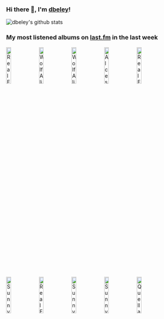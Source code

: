 ### Hi there 👋, I'm [dbeley](https://dbeley.ovh/en)!

![dbeley's github stats](https://github-readme-stats.vercel.app/api?username=dbeley)

### My most listened albums on [last.fm](https://www.last.fm/user/d_beley) in the last week

[<img src='https://lastfm.freetls.fastly.net/i/u/300x300/fd422afaf22474c47d7947f41e71aef2.jpg' width='16%' height='16%' alt='Real Estate - The Main Thing'>](https://www.last.fm/music/real%2bestate/the%2bmain%2bthing)&nbsp;
[<img src='https://lastfm.freetls.fastly.net/i/u/300x300/045ea4dff9234bb4cb511d89f2c93655.jpg' width='16%' height='16%' alt='Wolf Alice - My Love Is Cool'>](https://www.last.fm/music/wolf%2balice/my%2blove%2bis%2bcool)&nbsp;
[<img src='https://lastfm.freetls.fastly.net/i/u/300x300/d61b0ca11bc2b96cc838bbc3ae941e72.jpg' width='16%' height='16%' alt='Wolf Alice - Visions Of A Life'>](https://www.last.fm/music/wolf%2balice/visions%2bof%2ba%2blife)&nbsp;
[<img src='https://lastfm.freetls.fastly.net/i/u/300x300/460454629c39c9890fe8af5870260675.png' width='16%' height='16%' alt='Alcest - Kodama'>](https://www.last.fm/music/alcest/kodama)&nbsp;
[<img src='https://lastfm.freetls.fastly.net/i/u/300x300/2e01ef73333180542c9e96ee3c580797.jpg' width='16%' height='16%' alt='Real Estate - Half a Human'>](https://www.last.fm/music/real%2bestate/half%2ba%2bhuman)&nbsp;
<br>
[<img src='https://lastfm.freetls.fastly.net/i/u/300x300/b5b0f9be4a2483196a5c5fcd8b2a38ba.jpg' width='16%' height='16%' alt='Sunny Day Real Estate - How It Feels to Be Something On'>](https://www.last.fm/music/sunny%2bday%2breal%2bestate/how%2bit%2bfeels%2bto%2bbe%2bsomething%2bon)&nbsp;
[<img src='https://lastfm.freetls.fastly.net/i/u/300x300/bf2174c87f55fc71e4904221cb280ad3.jpg' width='16%' height='16%' alt='Real Estate - In Mind'>](https://www.last.fm/music/real%2bestate/in%2bmind)&nbsp;
[<img src='https://lastfm.freetls.fastly.net/i/u/300x300/538408f6acf94ef1ba652aa5a685e7f3.png' width='16%' height='16%' alt='Sunny Day Real Estate - Diary'>](https://www.last.fm/music/sunny%2bday%2breal%2bestate/diary)&nbsp;
[<img src='https://lastfm.freetls.fastly.net/i/u/300x300/8f8dcceeb6634154b80e708c77fa88a0.png' width='16%' height='16%' alt='Sunny Day Real Estate - The Rising Tide'>](https://www.last.fm/music/sunny%2bday%2breal%2bestate/the%2brising%2btide)&nbsp;
[<img src='https://lastfm.freetls.fastly.net/i/u/300x300/6740551f21c77e2f96bd0d038748b2fa.jpg' width='16%' height='16%' alt='Quella Vecchia Locanda - Quella vecchia locanda'>](https://www.last.fm/music/quella%2bvecchia%2blocanda/quella%2bvecchia%2blocanda)&nbsp;
<br>
